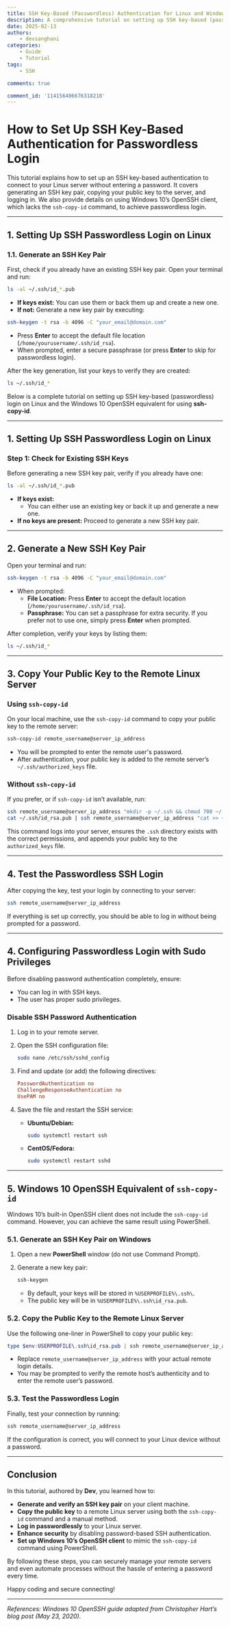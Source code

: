 ```yaml
---
title: SSH Key-Based (Passwordless) Authentication for Linux and Windows 10
description: A comprehensive tutorial on setting up SSH key-based (passwordless) authentication for Linux and Windows 10 (using OpenSSH), incorporating steps for both Linux and Windows environments.
date: 2025-02-13
authors:
    - devsanghani
categories:
    - Guide
    - Tutorial
tags:
    - SSH

comments: true

comment_id: '114156406676318218'
---
```

# How to Set Up SSH Key-Based Authentication for Passwordless Login

This tutorial explains how to set up an SSH key-based authentication to connect to your Linux server without entering a password. It covers generating an SSH key pair, copying your public key to the server, and logging in. We also provide details on using Windows 10’s OpenSSH client, which lacks the `ssh-copy-id` command, to achieve passwordless login.

---

## 1. Setting Up SSH Passwordless Login on Linux

### 1.1. Generate an SSH Key Pair

First, check if you already have an existing SSH key pair. Open your terminal and run:

```bash
ls -al ~/.ssh/id_*.pub
```

- **If keys exist:** You can use them or back them up and create a new one.
- **If not:** Generate a new key pair by executing:

```bash
ssh-keygen -t rsa -b 4096 -C "your_email@domain.com"
```

- Press **Enter** to accept the default file location (`/home/yourusername/.ssh/id_rsa`).
- When prompted, enter a secure passphrase (or press **Enter** to skip for passwordless login).

After the key generation, list your keys to verify they are created:

```bash
ls ~/.ssh/id_*
```



Below is a complete tutorial on setting up SSH key-based (passwordless) login on Linux and the Windows 10 OpenSSH equivalent for using **ssh-copy-id**.

---

## 1. Setting Up SSH Passwordless Login on Linux

### Step 1: Check for Existing SSH Keys

Before generating a new SSH key pair, verify if you already have one:

```bash
ls -al ~/.ssh/id_*.pub
```

- **If keys exist:**  
  - You can either use an existing key or back it up and generate a new one.
- **If no keys are present:** Proceed to generate a new SSH key pair.

---

## 2. Generate a New SSH Key Pair

Open your terminal and run:

```bash
ssh-keygen -t rsa -b 4096 -C "your_email@domain.com"
```

- When prompted:
  - **File Location:** Press **Enter** to accept the default location (`/home/yourusername/.ssh/id_rsa`).
  - **Passphrase:** You can set a passphrase for extra security. If you prefer not to use one, simply press **Enter** when prompted.

After completion, verify your keys by listing them:

```bash
ls ~/.ssh/id_*
```

---

## 3. Copy Your Public Key to the Remote Linux Server

### Using `ssh-copy-id`

On your local machine, use the `ssh-copy-id` command to copy your public key to the remote server:

```bash
ssh-copy-id remote_username@server_ip_address
```

- You will be prompted to enter the remote user's password.
- After authentication, your public key is added to the remote server’s `~/.ssh/authorized_keys` file.

### Without `ssh-copy-id`

If you prefer, or if `ssh-copy-id` isn’t available, run:

```bash
ssh remote_username@server_ip_address "mkdir -p ~/.ssh && chmod 700 ~/.ssh"
cat ~/.ssh/id_rsa.pub | ssh remote_username@server_ip_address "cat >> ~/.ssh/authorized_keys && chmod 600 ~/.ssh/authorized_keys"
```

This command logs into your server, ensures the `.ssh` directory exists with the correct permissions, and appends your public key to the `authorized_keys` file.

---

## 4. Test the Passwordless SSH Login

After copying the key, test your login by connecting to your server:

```bash
ssh remote_username@server_ip_address
```

If everything is set up correctly, you should be able to log in without being prompted for a password.

---

## 4. Configuring Passwordless Login with Sudo Privileges

Before disabling password authentication completely, ensure:
- You can log in with SSH keys.
- The user has proper sudo privileges.

### Disable SSH Password Authentication

1. Log in to your remote server.
2. Open the SSH configuration file:

   ```bash
   sudo nano /etc/ssh/sshd_config
   ```

3. Find and update (or add) the following directives:

   ```ini
   PasswordAuthentication no
   ChallengeResponseAuthentication no
   UsePAM no
   ```

4. Save the file and restart the SSH service:

   - **Ubuntu/Debian:**

     ```bash
     sudo systemctl restart ssh
     ```

   - **CentOS/Fedora:**

     ```bash
     sudo systemctl restart sshd
     ```

---

## 5. Windows 10 OpenSSH Equivalent of `ssh-copy-id`

Windows 10’s built-in OpenSSH client does not include the `ssh-copy-id` command. However, you can achieve the same result using PowerShell.

### 5.1. Generate an SSH Key Pair on Windows

1. Open a new **PowerShell** window (do not use Command Prompt).
2. Generate a new key pair:

   ```powershell
   ssh-keygen
   ```

   - By default, your keys will be stored in `%USERPROFILE%\.ssh\`.
   - The public key will be in `%USERPROFILE%\.ssh\id_rsa.pub`.

### 5.2. Copy the Public Key to the Remote Linux Server

Use the following one-liner in PowerShell to copy your public key:

```powershell
type $env:USERPROFILE\.ssh\id_rsa.pub | ssh remote_username@server_ip_address "mkdir -p ~/.ssh && chmod 700 ~/.ssh && cat >> ~/.ssh/authorized_keys && chmod 600 ~/.ssh/authorized_keys"
```

- Replace `remote_username@server_ip_address` with your actual remote login details.
- You may be prompted to verify the remote host’s authenticity and to enter the remote user’s password.

### 5.3. Test the Passwordless Login

Finally, test your connection by running:

```powershell
ssh remote_username@server_ip_address
```

If the configuration is correct, you will connect to your Linux device without a password.

---

## Conclusion

In this tutorial, authored by **Dev**, you learned how to:

- **Generate and verify an SSH key pair** on your client machine.
- **Copy the public key** to a remote Linux server using both the `ssh-copy-id` command and a manual method.
- **Log in passwordlessly** to your Linux server.
- **Enhance security** by disabling password-based SSH authentication.
- **Set up Windows 10’s OpenSSH client** to mimic the `ssh-copy-id` command using PowerShell.

By following these steps, you can securely manage your remote servers and even automate processes without the hassle of entering a password every time.

Happy coding and secure connecting!

---

*References: Windows 10 OpenSSH guide adapted from Christopher Hart’s blog post (May 23, 2020).*